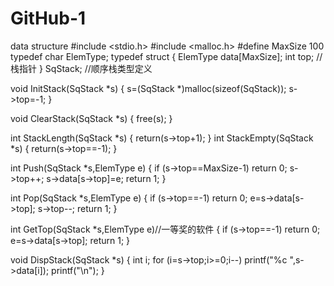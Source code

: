 # GitHub-1
data structure
#include <stdio.h>
#include <malloc.h>
#define MaxSize 100
typedef char ElemType;
typedef struct
{
     ElemType data[MaxSize];
     int top;		//栈指针
} SqStack;      		//顺序栈类型定义

void InitStack(SqStack *s)
{
	s=(SqStack *)malloc(sizeof(SqStack));
	s->top=-1;
}

void ClearStack(SqStack *s)
{
	free(s);
}

int StackLength(SqStack *s)
{
	return(s->top+1);
}
int StackEmpty(SqStack *s)
{ 	return(s->top==-1); }

int Push(SqStack *s,ElemType e)
{	if (s->top==MaxSize-1)  return 0;
	s->top++;
	s->data[s->top]=e;
	return 1;
}

int Pop(SqStack *s,ElemType e)
{	if (s->top==-1)	return 0;
	e=s->data[s->top];
	s->top--;
	return 1;
}

int GetTop(SqStack *s,ElemType e)//一等奖的软件
{	if (s->top==-1) 	return 0;
	e=s->data[s->top];
	return 1;
}

void DispStack(SqStack *s)
{ 	int i;
	for (i=s->top;i>=0;i--)
		printf("%c ",s->data[i]);
	printf("\n");
}
